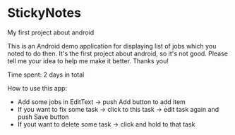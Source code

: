 # StickyNotes
My first project about android

This is an Android demo application for displaying list of jobs which you noted to do then. It's the first project about android, so it's not good. Please tell me your idea to help me make it better. Thanks you!

Time spent: 2 days in total

How to use this app:
+ Add some jobs in EditText -> push Add button to add item
+ If you want to fix some task -> click to this task -> edit task again and push Save button
+ If yout want to delete some task -> click and hold to that task
